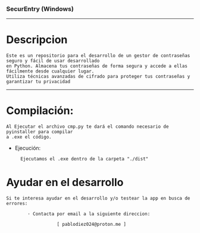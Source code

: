 ### SecurEntry (Windows)

---
# Descripcion
    Este es un repositorio para el desarrollo de un gestor de contraseñas seguro y fácil de usar desarrollado
    en Python. Almacena tus contraseñas de forma segura y accede a ellas fácilmente desde cualquier lugar. 
    Utiliza técnicas avanzadas de cifrado para proteger tus contraseñas y garantizar tu privacidad

---

# Compilación:

    Al Ejecutar el archivo cmp.py te dará el comando necesario de pyinstaller para compilar
    a .exe el código.

- Ejecución:

        Ejecutamos el .exe dentro de la carpeta "./dist" 

# Ayudar en el desarrollo

    Si te interesa ayudar en el desarrollo y/o testear la app en busca de errores:
            
            · Contacta por email a la siguiente direccion:

                       [ pablodiez024@proton.me ]

